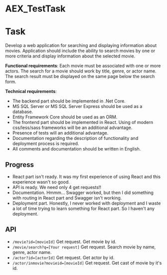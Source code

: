 # AEX_TestTask

# Task

Develop a web application for searching and displaying information about movies. Application should include the ability to search movies by one or more criteria and display information about the selected movie. 

**Functional requirements**: Each movie must be associated with one or more actors. The search for a movie should work by title, genre, or actor name. The search result must be displayed on the same page below the search form. 

**Technical requirements**: 
 * The backend part should be implemented in .Net Core. 
 * MS SQL Server or MS SQL Server Express should be used as a database.
 * Entity Framework Core should be used as an ORM. 
 * The frontend part should be implemented in React. Using of modern css/less/sass frameworks will be an additional advantage. 
 * Presence of tests will an additional advantage. 
 * Documentation regarding the description of functionality and deployment process is required. 
 * All comments and documentation should be written in English.
 
## Progress
* React part isn't ready. It was my first experience of using React and this experience wasn't so good.
* API is ready. We need only 4 get requests!!
* Documentation. Hmmm... Swagger worked, but then I did something with routing in React part and Swagger isn't working.
* Deployment part. Honestly, I never worked with deployment and I waste a lot of time trying to learn something for React part. So I haven't any deployment.

## API
* `/movie?id=[movieId]` 
  Get request. Get movie by id.
* `/movie/search?q=[Your request]` 
  Get request. Search movie by name, genre, actor name.
* `/actor?id=[actorId]` 
  Get request. Get actor by id.
* `/actor/inmovie?movieid=[movieId]`
  Get request. Get cast of movie by it's id.
